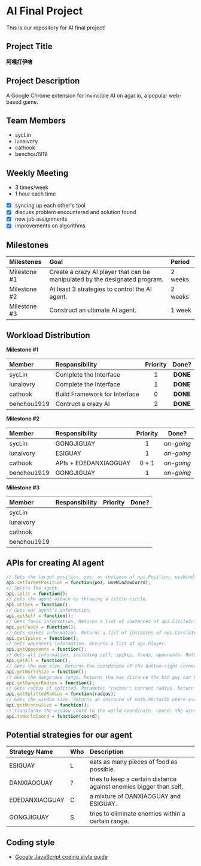 # AI Final Project

This is our repository for AI final project\!

## Project Title

**阿嘎打伊唷**

## Project Description

A Google Chrome extension for invincible AI on agar.io, a popular web-based game.

## Team Members

* sycLin
* lunaivory
* cathook
* benchou1919

## Weekly Meeting

* 3 times/week
* 1 hour each time

- [x] syncing up each other's tool
- [x] discuss problem encountered and solution found
- [x] new job assignments
- [x] improvements on algorithms

## Milestones

|Milestones|Goal|Period|
|:---------|:---|:-----|
|Milestone #1|Create a crazy AI player that can be manipulated by the designated program.|2 weeks|
|Milestone #2|At least 3 strategies to control the AI agent.|2 weeks|
|Milestone #3|Construct an ultimate AI agent.|1 week|

## Workload Distribution

**Milestone #1**

|Member|Responsibility|Priority|Done?|
|:-----|:-------------|:------:|:---:|
|sycLin|Complete the Interface|1|**DONE**|
|lunaiovry|Complete the Interface|1|**DONE**|
|cathook|Build Framework for Interface|0|**DONE**|
|benchou1919|Contruct a crazy AI|2|**DONE**|


**Milestone #2**

|Member|Responsibility|Priority|Done?|
|:-----|:-------------|:------:|:---:|
|sycLin|GONGJIGUAY|1|*on-going*|
|lunaivory|ESIGUAY|1|*on-going*|
|cathook|APIs + EDEDANXIAOGUAY|0 + 1|*on-going*|
|benchou1919|GONGJIGUAY|1|*on-going*|


**Milestone #3**

|Member|Responsibility|Priority|Done?|
|:-----|:-------------|:------:|:---:|
|sycLin| | | |
|lunaivory| | | |
|cathook| | | |
|benchou1919| | | |

## APIs for creating AI agent

```javascript
// Sets the target position. pos: an instance of api.Position. useWindowCoord: optional, indicating whether pos is window coordinate or not.
api.setTargetPosition = function(pos, useWindowCorrd);
// Splits the agent.
api.split = function();
// Lets the agent attack by throwing a little circle.
api.attack = function();
// Gets our agent's information.
api.getSelf = function();
// Gets foods information. Returns a list of instances of api.CircleInfo.
api.getFoods = function();
// Gets spikes information. Returns a list of instances of api.CircleInfo.
api.getSpikes = function();
// Gets opponents information. Returns a list of api.Player.
api.getOpponents = function();
// Gets all information, including self, spikes, foods, opponents. Returns a dict.
api.getAll = function();
// Gets the map size. Returns the coordinate of the buttom-right corner.
api.getWorldSize = function();
// Gets the dangerous range. Returns the max distance the bad guy can boost if it splits.
api.getDangerRadius = function();
// Gets radius if splitted. Parameter "radius": current radius. Return a number.
api.getSplittedRadius = function(radius);
// Gets the window size. Returns an instance of math.Vector2D where x=width, y=height.
api.getWindowSize = function();
// Transforms the window coord to the world coordinate. coord: the window coordinate.
api.toWorldCoord = function(coord);
```

## Potential strategies for our agent

|Strategy Name|Who|Description|
|:------------|:--|:----------|
|ESIGUAY|L|eats as many pieces of food as possible.|
|DANXIAOGUAY|?|tries to keep a certain distance against enemies bigger than self.|
|EDEDANXIAOGUAY|C|a mixture of DANXIAOGUAY and ESIGUAY.|
|GONGJIGUAY|S|tries to eliminate enemies within a certain range.|

## Coding style
* [Google JavaScript coding style guide](https://google-styleguide.googlecode.com/svn/trunk/javascriptguide.xml)

